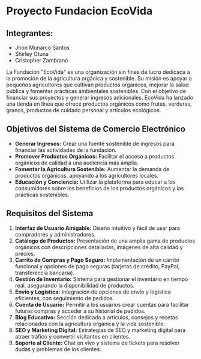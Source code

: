 # Proyecto Fundacion EcoVida 

## Integrantes:
- Jhon Munarco Santos
- Shirley Otuna
- Cristopher Zambrano
  
La Fundación "EcoVida" es una organización sin fines de lucro dedicada a la promoción de la agricultura orgánica y sostenible. Su misión es apoyar a pequeños agricultores que cultivan productos orgánicos, mejorar la salud pública y fomentar prácticas ambientales sostenibles. Con el objetivo de financiar sus proyectos y generar ingresos adicionales, EcoVida ha lanzado una tienda en línea que ofrece productos orgánicos como frutas, verduras, granos, productos de cuidado personal y artículos ecológicos.

## Objetivos del Sistema de Comercio Electrónico

- **Generar Ingresos:** Crear una fuente sostenible de ingresos para financiar las actividades de la fundación.
- **Promover Productos Orgánicos:** Facilitar el acceso a productos orgánicos de calidad a una audiencia más amplia.
- **Fomentar la Agricultura Sostenible:** Aumentar la demanda de productos orgánicos, apoyando a los agricultores locales.
- **Educación y Conciencia:** Utilizar la plataforma para educar a los consumidores sobre los beneficios de los productos orgánicos y las prácticas sostenibles.

## Requisitos del Sistema

1. **Interfaz de Usuario Amigable:** Diseño intuitivo y fácil de usar para compradores y administradores.
2. **Catálogo de Productos:** Presentación de una amplia gama de productos orgánicos con descripciones detalladas, imágenes de alta calidad y precios.
3. **Carrito de Compras y Pago Seguro:** Implementación de un carrito funcional y opciones de pago seguras (tarjetas de crédito, PayPal, transferencia bancaria).
4. **Gestión de Inventario:** Sistema para gestionar el inventario en tiempo real, asegurando la disponibilidad de productos.
5. **Envío y Logística:** Integración de opciones de envío y logística eficientes, con seguimiento de pedidos.
6. **Cuenta de Usuario:** Permitir a los usuarios crear cuentas para facilitar futuras compras y acceder a su historial de pedidos.
7. **Blog Educativo:** Sección dedicada a artículos, consejos y recetas relacionados con la agricultura orgánica y la vida sostenible.
8. **SEO y Marketing Digital:** Estrategias de SEO y marketing digital para atraer tráfico y convertir visitantes en clientes.
9. **Soporte al Cliente:** Chat en vivo y sistema de tickets para resolver dudas y problemas de los clientes.


